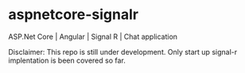 # aspnetcore-signalr
ASP.Net Core | Angular | Signal R | Chat application


Disclaimer: This repo is still under development. Only start up signal-r implentation is been covered so far. 
